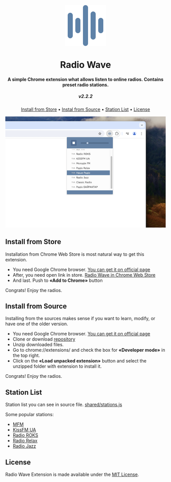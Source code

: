 <p align="center">
  <img src="https://raw.githubusercontent.com/tryasko/files/master/RadioWaveExtension/2.1.0/icon-256.png" alt="Radio Wave" width="128">
</p>

<h1 align="center">
    Radio Wave
</h1>

<h4 align="center">
  A simple Chrome extension what allows listen to online radios. Contains preset radio stations.
</h4>

<h5 align="center" fontSize="12px">
  v2.2.2
</h5>

<p align="center">
  <a href="#install-from-store">Install from Store</a> •
  <a href="#install-from-source">Instal from Source</a> •
  <a href="#station-list">Station List</a> •
  <a href="#license">License</a>
</p>

<p align="center">
  <img src="https://raw.githubusercontent.com/tryasko/RadioWaveExtension/master/cover.png" alt="Radio Wave Popup">
</p>

## Install from Store

Installation from Chrome Web Store is most natural way to get this extension.

- You need Google Chrome browser. [You can get it on official page](https://www.google.com/intl/en/chrome/)
- After, you need open link in store. [Radio Wave in Chrome Web Store](https://chrome.google.com/webstore/detail/radio-wave/onmajcldinagenagjgbbdmejcgihkcig)
- And last. Push to **«Add to Chrome»** button

Congrats! Enjoy the radios.

## Install from Source

Installing from the sources makes sense if you want to learn, modify, or have one of the older version.

- You need Google Chrome browser. [You can get it on official page](https://www.google.com/intl/en/chrome/)
- Clone or download [repository](https://github.com/tryasko/RadioWaveExtension)
- Unzip downloaded files.
- Go to chrome://extensions/ and check the box for **«Developer mode»** in the top right.
- Click on the **«Load unpacked extension»** button and select the unzipped folder with extension to install it.

Congrats! Enjoy the radios.

## Station List

Station list you can see in source file. [shared/stations.js](https://raw.githubusercontent.com/tryasko/RadioWaveExtension/master/shared/stations.js)

Some popular stations:

- [MFM](https://mfm.ua/)
- [KissFM UA](https://www.kissfm.ua/)
- [Radio ROKS](https://www.radioroks.ua/)
- [Radio Relax](https://www.radiorelax.ua/)
- [Radio Jazz](https://www.radiojazz.ua/)

## License

Radio Wave Extension is made available under the [MIT License](https://raw.githubusercontent.com/tryasko/RadioWaveExtension/master/LICENSE).
